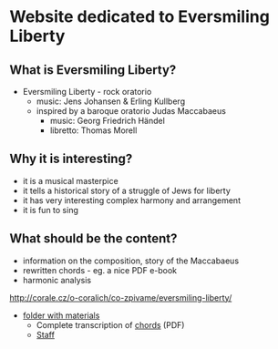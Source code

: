 # Website dedicated to Eversmiling Liberty

## What is Eversmiling Liberty?

- Eversmiling Liberty - rock oratorio
    - music: Jens Johansen & Erling Kullberg
    - inspired by a baroque oratorio Judas Maccabaeus
        - music: Georg Friedrich Händel
        - libretto: Thomas Morell

## Why it is interesting?

- it is a musical masterpice
- it tells a historical story of a struggle of Jews for liberty
- it has very interesting complex harmony and arrangement
- it is fun to sing

## What should be the content?

- information on the composition, story of the Maccabaeus
- rewritten chords - eg. a nice PDF e-book
- harmonic analysis

http://corale.cz/o-coralich/co-zpivame/eversmiling-liberty/

- [folder with materials](https://drive.google.com/open?id=0ByGCVJ24PR6vZlhBOVpsMi10SkE)
    - Complete transcription of [chords](https://drive.google.com/open?id=0ByGCVJ24PR6vN3AyVEFDTTV4TDQ) (PDF)
    - [Staff](https://drive.google.com/open?id=0ByGCVJ24PR6vbnNaNkc1QVdkUGM)
